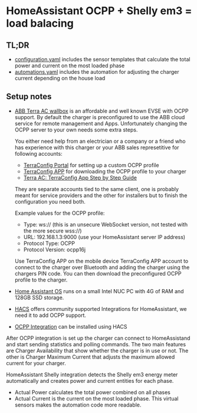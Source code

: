 # HomeAssistant OCPP + Shelly em3 = load balacing

## TL;DR
- [configuration.yaml](configuration.yaml) includes the sensor templates that calculate the total power and current on the most loaded phase
- [automations.yaml](automations.yaml) includes the automation for adjusting the charger current depending on the house load

## Setup notes
- [ABB Terra AC wallbox](https://new.abb.com/ev-charging/terra-ac-wallbox) is an affordable and well known EVSE with OCPP support.
  By default the charger is preconfigured to use the ABB cloud service for remote management and Apps. Unfortunately changing the OCPP server to your own needs some extra steps.
  
  You either need help from an electrician or a company or a friend who has experience with this charger or your ABB sales represetitive for following accounts: 
  * [TerraConfig Portal](https://abb.installer.chargedot.com) for setting up a custom OCPP profile
  * [TerraConfig APP](https://play.google.com/store/apps/details?id=com.abb.nebula) for downloading the OCPP profile to your charger
  * [Terra AC: TerraConfig App Step by Step Guide](https://library.e.abb.com/public/013efbe844a94afea2d989eb4291f9ed/TerraConfigApp%20Step%20by%20Step%20Guide.pdf)
  
  They are separate accounts tied to the same client, one is probably meant for service providers and the other for installers but to finish the configuration you need both.
    
    Example values for the OCPP profile:
    * Type: ws:// (this is an unsecure WebSocket version, not tested with the more secure wss://)
    * URL: 192.168.1.3:9000 (use your HomeAssistant server IP address)
    * Protocol Type: OCPP
    * Protocol Version: ocpp16j
 
  Use TerraConfig APP on the mobile device TerraConfig APP account to connect to the charger over Bluetooth and adding the charger using the chargers PIN code. You can then download the preconfigured OCPP profile to the charger.
  
- [Home Assistant OS](https://www.home-assistant.io/installation/generic-x86-64) runs on a small Intel NUC PC with 4G of RAM and 128GB SSD storage.
- [HACS](https://hacs.xyz/docs/configuration/basic/) offers community supported Integrations for HomeAssistant, we need it to add OCPP support.
- [OCPP Integration](https://github.com/lbbrhzn/ocpp) can be installed using HACS

After OCPP integration is set up the charger can connect to HomeAssistand and start sending statistics and polling commands. The two main features are Charger Availability that show whether the charger is in use or not. The other is Charger Maximum Current that adjusts the maximum allowed current for your charger.

HomeAssistant Shelly integration detects the Shelly em3 energy meter automatically and creates power and current entities for each phase.
* Actual Power calculates the total power combined on all phases
* Actual Current is the current on the most loaded phase. This virtual sensors makes the automation code more readable.

